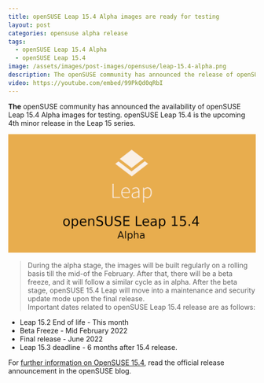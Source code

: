 ```yaml
---
title: openSUSE Leap 15.4 Alpha images are ready for testing
layout: post
categories: opensuse alpha release
tags:
  - openSUSE Leap 15.4 Alpha
  - openSUSE Leap 15.4
image: /assets/images/post-images/opensuse/leap-15.4-alpha.png
description: The openSUSE community has announced the release of openSUSE Leap 15.4 Alpha images for testing.
video: https://youtube.com/embed/99PkQd0qRbI 
---
```


**The** openSUSE community has announced the availability of openSUSE Leap 15.4 Alpha images for testing. openSUSE Leap 15.4 is the upcoming 4th minor release in the Leap 15 series.

![openSUSE Leap 15.4 Alpha featured image](/assets/images/post-images/opensuse/leap-15.4-alpha.png)

> During the alpha stage, the images will be built regularly on a rolling basis till the mid-of the February. After that, there will be a beta freeze, and it will follow a similar cycle as in alpha. After the beta stage, openSUSE 15.4 Leap will move into a maintenance and security update mode upon the final release.<br/>
> Important dates related to openSUSE Leap 15.4 release are as follows:
- Leap 15.2 End of life - This month 
- Beta Freeze - Mid February 2022
- Final release - June 2022
- Leap 15.3 deadline - 6 months after 15.4 release.

For [further information on OpenSUSE 15.4](https://news.opensuse.org/2021/12/02/alpha-release-leap-test/), read the official release announcement in the openSUSE blog.
